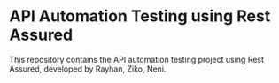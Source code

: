 # API Automation Testing using Rest Assured

This repository contains the API automation testing project using Rest Assured, developed by Rayhan, Ziko, Neni.
